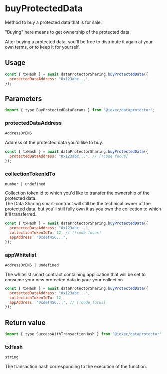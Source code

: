 # buyProtectedData

Method to buy a protected data that is for sale.

"Buying" here means to get ownership of the protected data.

After buying a protected data, you'll be free to distribute it again at your own terms, or
to keep it for yourself.

## Usage

```js
const { txHash } = await dataProtectorSharing.buyProtectedData({
  protectedDataAddress: "0x123abc...",
});
```

## Parameters

```js
import { type BuyProtectedDataParams } from "@iexec/dataprotector";
```

### protectedDataAddress

`AddressOrENS`

Address of the protected data you'd like to buy.

```js
const { txHash } = await dataProtectorSharing.buyProtectedData({
  protectedDataAddress: "0x123abc...", // [!code focus]
});
```

### collectionTokenIdTo

`number | undefined`

Collection token id to which you'd like to transfer the ownership of the protected data.  
The Data Sharing smart-contract will still be the technical owner of the protected data, but you'll
still fully own it as you own the collection to which it'll transferred.

```js
const { txHash } = await dataProtectorSharing.buyProtectedData({
  protectedDataAddress: "0x123abc...",
  collectionTokenIdTo: 12, // [!code focus]
  appAddress: "0xdef456...",
});
```

### appWhitelist

`AddressOrENS | undefined`

The whitelist smart contract containing application that will be set to consume your new protected data in your your collection.

```js
const { txHash } = await dataProtectorSharing.buyProtectedData({
  protectedDataAddress: "0x123abc...",
  collectionTokenIdTo: 12,
  appAddress: "0xdef456...", // [!code focus]
});
```

## Return value

```js
import { type SuccessWithTransactionHash } from "@iexec/dataprotector";
```

### txHash

`string`

The transaction hash corresponding to the execution of the function.
